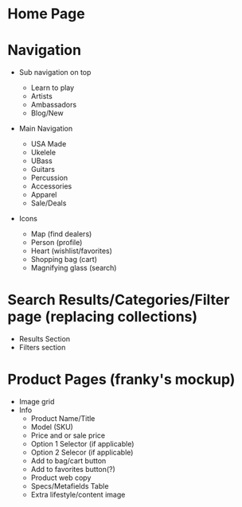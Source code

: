 # Home Page

# Navigation
- Sub navigation on top
    - Learn to play
    - Artists 
    - Ambassadors 
    - Blog/New

- Main Navigation
    - USA Made
    - Ukelele
    - UBass
    - Guitars
    - Percussion
    - Accessories
    - Apparel
    - Sale/Deals

- Icons 
    - Map (find dealers)
    - Person (profile)
    - Heart (wishlist/favorites)
    - Shopping bag (cart)
    - Magnifying glass (search)

# Search Results/Categories/Filter page (replacing collections)
- Results Section
- Filters section
# Product Pages (franky's mockup)
- Image grid
- Info
    - Product Name/Title
    - Model (SKU)
    - Price and or sale price
    - Option 1 Selector (if applicable)
    - Option 2 Selecor (if applicable)
    - Add to bag/cart button
    - Add to favorites button(?)
    - Product web copy
    - Specs/Metafields Table
    - Extra lifestyle/content image
